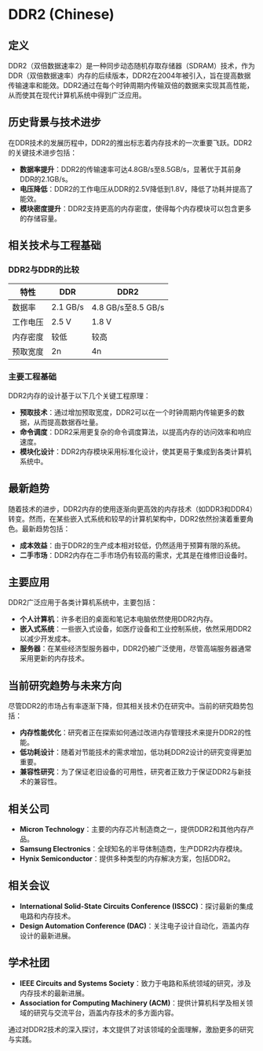 # DDR2 (Chinese)

## 定义

DDR2（双倍数据速率2）是一种同步动态随机存取存储器（SDRAM）技术，作为DDR（双倍数据速率）内存的后续版本，DDR2在2004年被引入，旨在提高数据传输速率和能效。DDR2通过在每个时钟周期内传输双倍的数据来实现其高性能，从而使其在现代计算机系统中得到广泛应用。

## 历史背景与技术进步

在DDR技术的发展历程中，DDR2的推出标志着内存技术的一次重要飞跃。DDR2的关键技术进步包括：

- **数据率提升**：DDR2的传输速率可达4.8GB/s至8.5GB/s，显著优于其前身DDR的2.1GB/s。
- **电压降低**：DDR2的工作电压从DDR的2.5V降低到1.8V，降低了功耗并提高了能效。
- **模块密度提升**：DDR2支持更高的内存密度，使得每个内存模块可以包含更多的存储容量。

## 相关技术与工程基础

### DDR2与DDR的比较

| 特性         | DDR                           | DDR2                          |
|--------------|-------------------------------|-------------------------------|
| 数据率      | 2.1 GB/s                      | 4.8 GB/s至8.5 GB/s           |
| 工作电压    | 2.5 V                         | 1.8 V                         |
| 内存密度    | 较低                          | 较高                          |
| 预取宽度    | 2n                            | 4n                            |

### 主要工程基础

DDR2内存的设计基于以下几个关键工程原理：

- **预取技术**：通过增加预取宽度，DDR2可以在一个时钟周期内传输更多的数据，从而提高数据吞吐量。
- **命令调度**：DDR2采用更复杂的命令调度算法，以提高内存的访问效率和响应速度。
- **模块化设计**：DDR2内存模块采用标准化设计，使其更易于集成到各类计算机系统中。

## 最新趋势

随着技术的进步，DDR2内存的使用逐渐向更高效的内存技术（如DDR3和DDR4）转变。然而，在某些嵌入式系统和较早的计算机架构中，DDR2依然扮演着重要角色。最新趋势包括：

- **成本效益**：由于DDR2的生产成本相对较低，仍然适用于预算有限的系统。
- **二手市场**：DDR2内存在二手市场仍有较高的需求，尤其是在维修旧设备时。

## 主要应用

DDR2广泛应用于各类计算机系统中，主要包括：

- **个人计算机**：许多老旧的桌面和笔记本电脑依然使用DDR2内存。
- **嵌入式系统**：一些嵌入式设备，如医疗设备和工业控制系统，依然采用DDR2以减少开发成本。
- **服务器**：在某些经济型服务器中，DDR2仍被广泛使用，尽管高端服务器通常采用更新的内存技术。

## 当前研究趋势与未来方向

尽管DDR2的市场占有率逐渐下降，但其相关技术仍在研究中。当前的研究趋势包括：

- **内存性能优化**：研究者正在探索如何通过改进内存管理技术来提升DDR2的性能。
- **低功耗设计**：随着对节能技术的需求增加，低功耗DDR2设计的研究变得更加重要。
- **兼容性研究**：为了保证老旧设备的可用性，研究者正致力于保证DDR2与新技术的兼容性。

## 相关公司

- **Micron Technology**：主要的内存芯片制造商之一，提供DDR2和其他内存产品。
- **Samsung Electronics**：全球知名的半导体制造商，生产DDR2内存模块。
- **Hynix Semiconductor**：提供多种类型的内存解决方案，包括DDR2。

## 相关会议

- **International Solid-State Circuits Conference (ISSCC)**：探讨最新的集成电路和内存技术。
- **Design Automation Conference (DAC)**：关注电子设计自动化，涵盖内存设计的最新进展。

## 学术社团

- **IEEE Circuits and Systems Society**：致力于电路和系统领域的研究，涉及内存技术的最新进展。
- **Association for Computing Machinery (ACM)**：提供计算机科学及相关领域的研究与交流平台，涵盖内存技术的多方面内容。

通过对DDR2技术的深入探讨，本文提供了对该领域的全面理解，激励更多的研究与实践。